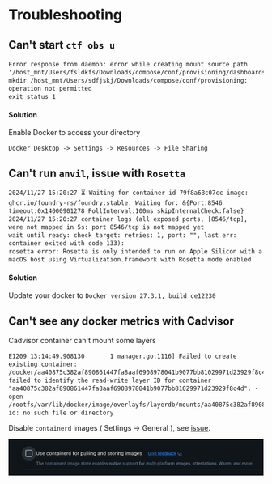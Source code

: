 # Troubleshooting

## Can't start `ctf obs u`
```
Error response from daemon: error while creating mount source path '/host_mnt/Users/fsldkfs/Downloads/compose/conf/provisioning/dashboards/cadvisor/cadvisor.json': mkdir /host_mnt/Users/sdfjskj/Downloads/compose/conf/provisioning: operation not permitted
exit status 1
```

#### Solution
Enable Docker to access your directory
```
Docker Desktop -> Settings -> Resources -> File Sharing
```


## Can't run `anvil`, issue with `Rosetta`
```
2024/11/27 15:20:27 ⏳ Waiting for container id 79f8a68c07cc image: ghcr.io/foundry-rs/foundry:stable. Waiting for: &{Port:8546 timeout:0x14000901278 PollInterval:100ms skipInternalCheck:false}
2024/11/27 15:20:27 container logs (all exposed ports, [8546/tcp], were not mapped in 5s: port 8546/tcp is not mapped yet
wait until ready: check target: retries: 1, port: "", last err: container exited with code 133):
rosetta error: Rosetta is only intended to run on Apple Silicon with a macOS host using Virtualization.framework with Rosetta mode enabled
```
#### Solution

Update your docker to `Docker version 27.3.1, build ce12230`

## Can't see any docker metrics with Cadvisor

Cadvisor container can't mount some layers
```
E1209 13:14:49.908130       1 manager.go:1116] Failed to create existing container: /docker/aa40875c382af890861447fa8aaf6908978041b9077bb81029971d23929f8c4d: failed to identify the read-write layer ID for container "aa40875c382af890861447fa8aaf6908978041b9077bb81029971d23929f8c4d". - open /rootfs/var/lib/docker/image/overlayfs/layerdb/mounts/aa40875c382af890861447fa8aaf6908978041b9077bb81029971d23929f8c4d/mount-id: no such file or directory
```

Disable `containerd` images ( Settings -> General ), see [issue](https://github.com/google/cadvisor/pull/3569).

![img.png](img.png)

